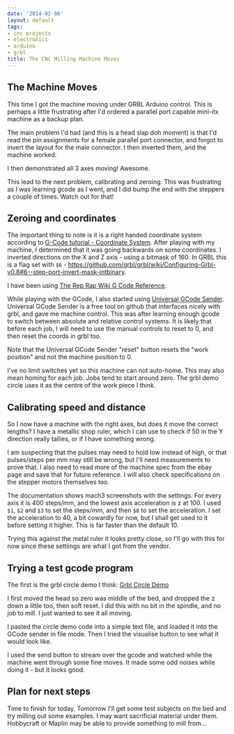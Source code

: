 ```yaml
---
date: '2014-02-06'
layout: default
tags:
- cnc projects
- electronics
- arduino
- grbl
title: The CNC Milling Machine Moves
---
```

## The Machine Moves

This time I got the machine moving under GRBL Arduino control.
This is perhaps a little frustrating after I'd ordered a parallel port capable mini-itx machine as a backup plan.

The main problem I'd had (and this is a head slap doh moment) is that I'd read the pin assignments for a female parallel port connector, and forgot to invert the layout for the male connector.
I then inverted them, and the machine worked.

I then demonstrated all 3 axes moving! Awesome.

This lead to the next problem, calibrating and zeroing.
This was frustrating as I was learning gcode as I went, and I did bump the end with the steppers a couple of times. Watch out for that!

## Zeroing and coordinates

The important thing to note is it is a right handed coordinate system according to [G-Code tutorial - Coordinate System](http://www.cnccookbook.com/CCCNCGCodeCoordinates.htm).
After playing with my machine, I determined that it was going backwards on some coordinates.
I inverted directions on the X and Z axis - using a bitmask of 160.
In GRBL this is a flag set with ```$6``` - <https://github.com/grbl/grbl/wiki/Configuring-Grbl-v0.8#6--step-port-invert-mask-intbinary>.

I have been using [The Rep Rap Wiki G Code Reference](http://reprap.org/wiki/G-code).

While playing with the GCode, I also started using [Universal GCode Sender](https://github.com/winder/Universal-G-Code-Sender). Universal GCode Sender is a free tool on github that interfaces nicely with grbl, and gave me machine control.
This was after learning enough gcode to switch between absolute and relative control systems.
It is likely that before each job, I will need to use the manual controls to reset to 0, and then reset the coords in grbl too.

Note that the Universal GCode Sender "reset" button resets the "work position" and not the machine position to 0.

I've no limit switches yet so this machine can not auto-home.
This may also mean homing for each job. Jobs tend to start around zero.
The grbl demo circle uses it as the centre of the work piece I think.

## Calibrating speed and distance

So I now have a machine with the right axes, but does it move the correct lengths?
I have a metallic shop ruler, which I can use to check if 50 in the Y direction really tallies, or if I have something wrong.

I am suspecting that the pulses may need to hold low instead of high, or that pulses/steps per mm may still be wrong, but I'll need measurements to prove that.
I also need to read more of the machine spec from the ebay page and save that for future reference. I will also check specifications on the stepper motors themselves too.

The documentation shows mach3 screenshots with the settings.
For every axis it is 400 steps/mm, and the lowest axis acceleration is z at 100.
I used ```$1```, ```$2``` and ```$3``` to set the steps/mm, and then ```$8``` to set the acceleration.
I set the acceleration to 40, a bit cowardly for now, but I shall get used to it before setting it higher.
This is far faster than the default 10.

Trying this against the metal ruler it looks pretty close, so I'll go with this for now since these settiings are what I got from the vendor.

## Trying a test gcode program

The first is the grbl circle demo I think:
[Grbl Circle Demo](https://github.com/grbl/grbl/wiki/G-Code-Examples#draw-a-circle)

I first moved the head so zero was middle of the bed, and dropped the z down a little too, then soft reset.
I did this with no bit in the spindle, and no job to mill.
I just wanted to see it all moving.

I pasted the circle demo code into a simple text file, and loaded it into the GCode sender in file mode.
Then I tried the visualise button to see what it would look like.

I used the send button to stream over the gcode and watched while the machine went through some fine moves.
It made some odd noises while doing it - but it looks good.

## Plan for next steps

Time to finish for today.
Tomorrow I'll get some test subjects on the bed and try milling out some examples.
I may want sacrificial material under them.
Hobbycraft or Maplin may be able to provide something to mill from...
